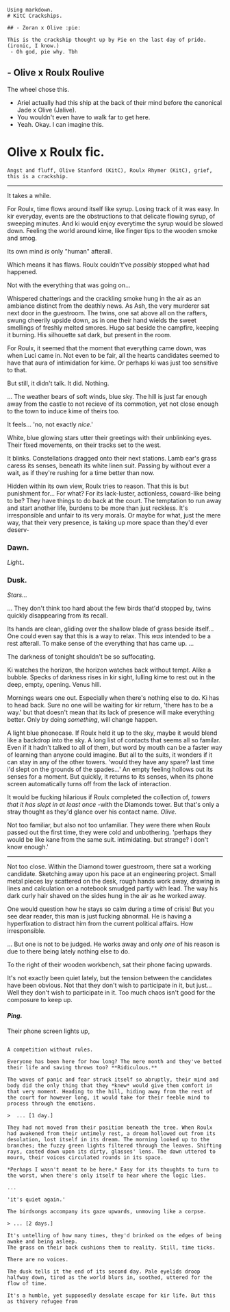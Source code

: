 ```
Using markdown.
# KitC Crackships. 

## - Zoran x Olive :pie:
 
This is the crackship thought up by Pie on the last day of pride. (ironic, I know.)
 - Oh god, pie why. Tbh 
```
 
## - Olive x Roulx  Roulive

The wheel chose this. 
 - Ariel actually had this ship at the back of their mind before the canonical Jade x Olive (Jalive).
 - You wouldn't even have to walk far to get here.
 - Yeah. Okay. I can imagine this.
 

# Olive x Roulx fic.
	Angst and fluff, Olive Stanford (KitC), Roulx Rhymer (KitC), grief, this is a crackship.

---

It takes a while.

For Roulx, time flows around itself like syrup. Losing track of it was easy. In kir everyday, events are the obstructions to that delicate flowing syrup, of sweeping minutes. And ki would enjoy everytime the syrup would be slowed down. Feeling the world around kime, like finger tips to the wooden smoke and smog. 

Its own mind *is* only "human" afterall.

Which means it has flaws. 
Roulx couldn't've *possibly* stopped what had happened. 

Not with the everything that was going on...

Whispered chatterings and the crackling smoke hung in the air as an ambiance distinct from the deathly news. As Ash, the very murderer sat next door in the guestroom. The twins, one sat above all on the rafters, swung cheerily upside down, as in one their hand wields the sweet smellings of freshly melted smores. Hugo sat beside the campfire, keeping it burning. His silhouette sat dark, but present in the room.

For Roulx, it seemed that the moment that everything came down, was when Luci came in. Not even to be fair, all the hearts candidates seemed to have that aura of intimidation for kime. Or perhaps ki was just too sensitive to that. 

But still, it didn't talk. It did. Nothing.

... The weather bears of soft winds, blue sky. The hill is just far enough away from the castle to not recieve of its commotion, yet not close enough to the town to induce kime of theirs too.

It feels...  'no, not exactly *nice*.'

White, blue glowing stars utter their greetings with their unblinking eyes. Their fixed movements, on their tracks set to the west.

It blinks. Constellations dragged onto their next stations. Lamb ear's grass caress its senses, beneath its white linen suit. Passing by without ever a wait, as if they're rushing for a time better than now.

Hidden within its own view, Roulx tries to reason. That this is but punishment for... For what? For its lack-luster, actionless, coward-like being to be? They have things to do back at the court. The temptation to run away and start another life, burdens to be more than just reckless. It's irresponsible and unfair to its very morals. Or maybe for what, just the mere way, that their very presence, is taking up more space than they'd ever deserv-


### Dawn.

*Light..*

### Dusk.

*Stars...*

...
They don't think too hard about the few birds that'd stopped by, twins quickly disappearing from its recall. 

Its hands are clean, gliding over the shallow blade of grass beside itself... One could even say that this is a way to relax. This *was* intended to be a rest afterall. To make sense of the everything that has came up.
...

The darkness of tonight shouldn't be so suffocating. 

Ki watches the horizon, the horizon watches back without tempt. Alike a bubble. Specks of darkness rises in kir sight, lulling kime to rest out in the deep, empty, opening. 
Venus hill. 

Mornings wears one out. Especially when there's nothing else to do. Ki has to head back. Sure no one will be waiting for kir return, 'there has to be a way.' but that doesn't mean that its lack of presence will make everything better. Only by doing *something*, will change happen. 

A light blue phonecase. If Roulx held it up to the sky, maybe it would blend like a backdrop into the sky. A long list of contacts that seems all so familar. Even if it hadn't talked to all of them, but word by mouth can be a faster way of learning than anyone could imagine. But all to the suits, it wonders if it can stay in any of the other towers. 'would they have any spare? last time i'd slept on the grounds of the spades...' An empty feeling hollows out its senses for a moment. But quickly, it returns to its senses, when its phone screen automatically turns off from the lack of interaction. 

It would be fucking hilarious if Roulx completed the collection of, *towers that it has slept in at least once* -with the Diamonds tower. But that's only a stray thought as they'd glance over his contact name. *Olive*. 

Not too familiar, but also not too unfamiliar. They were there when Roulx passed out the first time, they were cold and unbothering. 'perhaps they would be like kane from the same suit. intimidating. but strange? i don't know enough.'

---

Not too close. Within the Diamond tower guestroom, there sat a working candidate. Sketching away upon his pace at an engineering project. Small metal pieces lay scattered on the desk, rough hands work away, drawing in lines and calculation on a notebook smudged partly with lead. The way his dark curly hair shaved on the sides hung in the air as he worked away.

One would question how he stays so calm during a time of crisis! But you see dear reader, this man is just fucking abnormal. He is having a hyperfixation to distract him from the current political affairs. How irresponsible. 

... But one is not to be judged. He works away and only *one* of his reason is due to there being lately nothing else to do. 

To the right of their wooden workbench, sat their phone facing upwards. 

It's not exactly been quiet lately, but the tension between the candidates have been obvious. Not that they don't wish to participate in it, but just... Well they don't wish to participate in it. Too much chaos isn't good for the composure to keep up.

#### *Ping.*

Their phone screen lights up, 



```

A competition without rules. 

Everyone has been here for how long? The mere month and they've betted their life and saving throws too? **Ridiculous.** 

The waves of panic and fear struck itself so abruptly, their mind and body did the only thing that they *knew* would give them comfort in that very moment. Heading to the hill, hiding away from the rest of the court for however long, it would take for their feeble mind to process through the emotions.

>  ... [1 day.]

They had not moved from their position beneath the tree. When Roulx had awakened from their untimely rest, a dream hollowed out from its desolation, lost itself in its dream. The morning looked up to the branches; the fuzzy green lights filtered through the leaves. Shifting rays, casted down upon its dirty, glasses' lens. The dawn uttered to mourn, their voices circulated rounds in its space. 

*Perhaps I wasn't meant to be here.* Easy for its thoughts to turn to the worst, when there's only itself to hear where the logic lies.

...

'it's quiet again.'

The birdsongs accompany its gaze upwards, unmoving like a corpse. 

> ... [2 days.]

It's untelling of how many times, they'd brinked on the edges of being awake and being asleep. 
The grass on their back cushions them to reality. Still, time ticks.

There are no voices.

The dusk tells it the end of its second day. Pale eyelids droop halfway down, tired as the world blurs in, soothed, uttered for the flow of time. 

It's a humble, yet supposedly desolate escape for kir life. But this as thivery refugee from
```






